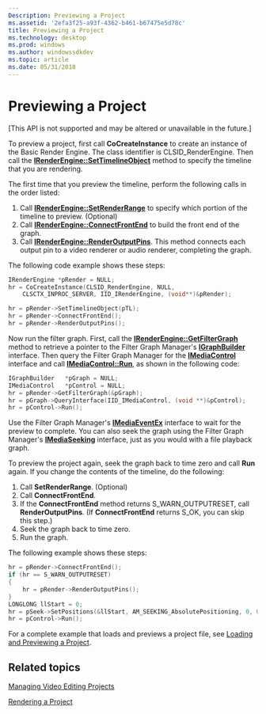 ```yaml
---
Description: Previewing a Project
ms.assetid: '2efa3f25-a93f-4362-b461-b67475e5d78c'
title: Previewing a Project
ms.technology: desktop
ms.prod: windows
ms.author: windowssdkdev
ms.topic: article
ms.date: 05/31/2018
---
```


# Previewing a Project

\[This API is not supported and may be altered or unavailable in the future.\]

To preview a project, first call **CoCreateInstance** to create an instance of the Basic Render Engine. The class identifier is CLSID\_RenderEngine. Then call the [**IRenderEngine::SetTimelineObject**](irenderengine-settimelineobject.md) method to specify the timeline that you are rendering.

The first time that you preview the timeline, perform the following calls in the order listed:

1.  Call [**IRenderEngine::SetRenderRange**](irenderengine-setrenderrange.md) to specify which portion of the timeline to preview. (Optional)
2.  Call [**IRenderEngine::ConnectFrontEnd**](irenderengine-connectfrontend.md) to build the front end of the graph.
3.  Call [**IRenderEngine::RenderOutputPins**](irenderengine-renderoutputpins.md). This method connects each output pin to a video renderer or audio renderer, completing the graph.

The following code example shows these steps:


```C++
IRenderEngine *pRender = NULL; 
hr = CoCreateInstance(CLSID_RenderEngine, NULL, 
    CLSCTX_INPROC_SERVER, IID_IRenderEngine, (void**)&pRender);

hr = pRender->SetTimelineObject(pTL);
hr = pRender->ConnectFrontEnd();
hr = pRender->RenderOutputPins();
```



Now run the filter graph. First, call the [**IRenderEngine::GetFilterGraph**](irenderengine-getfiltergraph.md) method to retrieve a pointer to the Filter Graph Manager's [**IGraphBuilder**](/windows/desktop/api/Strmif/nn-strmif-igraphbuilder) interface. Then query the Filter Graph Manager for the [**IMediaControl**](/windows/desktop/api/Control/nn-control-imediacontrol) interface and call [**IMediaControl::Run**](/windows/desktop/api/Control/nf-control-imediacontrol-run), as shown in the following code:


```C++
IGraphBuilder   *pGraph = NULL;
IMediaControl   *pControl = NULL;
hr = pRender->GetFilterGraph(&pGraph);
hr = pGraph->QueryInterface(IID_IMediaControl, (void **)&pControl);
hr = pControl->Run();
```



Use the Filter Graph Manager's [**IMediaEventEx**](/windows/desktop/api/Control/nn-control-imediaeventex) interface to wait for the preview to complete. You can also seek the graph using the Filter Graph Manager's [**IMediaSeeking**](/windows/desktop/api/Strmif/nn-strmif-imediaseeking) interface, just as you would with a file playback graph.

To preview the project again, seek the graph back to time zero and call **Run** again. If you change the contents of the timeline, do the following:

1.  Call **SetRenderRange**. (Optional)
2.  Call **ConnectFrontEnd**.
3.  If the **ConnectFrontEnd** method returns S\_WARN\_OUTPUTRESET, call **RenderOutputPins**. (If **ConnectFrontEnd** returns S\_OK, you can skip this step.)
4.  Seek the graph back to time zero.
5.  Run the graph.

The following example shows these steps:


```C++
hr = pRender->ConnectFrontEnd();
if (hr == S_WARN_OUTPUTRESET)
{
    hr = pRender->RenderOutputPins();
}
LONGLONG llStart = 0; 
hr = pSeek->SetPositions(&llStart, AM_SEEKING_AbsolutePositioning, 0, 0); 
hr = pControl->Run();
```



For a complete example that loads and previews a project file, see [Loading and Previewing a Project](loading-and-previewing-a-project.md).

## Related topics

<dl> <dt>

[Managing Video Editing Projects](managing-video-editing-projects.md)
</dt> <dt>

[Rendering a Project](rendering-a-project.md)
</dt> </dl>

 

 



